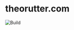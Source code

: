 # theorutter.com
![Build](https://github.com/theo-r/theorutter.com/blob/master/.github/workflows/build.yml)